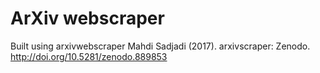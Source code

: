 # ArXiv webscraper #
Built using arxivwebscraper
Mahdi Sadjadi (2017). arxivscraper: Zenodo. http://doi.org/10.5281/zenodo.889853

